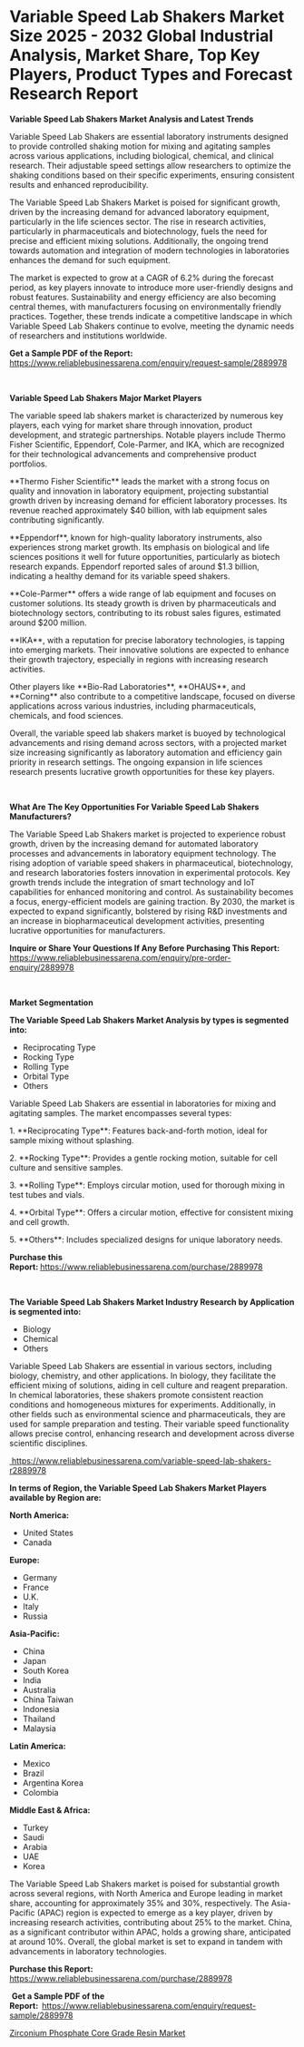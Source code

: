 <p><h1>Variable Speed Lab Shakers Market Size 2025 - 2032 Global Industrial Analysis, Market Share, Top Key Players, Product Types and Forecast Research Report</h1></p><p><strong>Variable Speed Lab Shakers Market Analysis and Latest Trends</strong></p>
<p><p>Variable Speed Lab Shakers are essential laboratory instruments designed to provide controlled shaking motion for mixing and agitating samples across various applications, including biological, chemical, and clinical research. Their adjustable speed settings allow researchers to optimize the shaking conditions based on their specific experiments, ensuring consistent results and enhanced reproducibility.</p><p>The Variable Speed Lab Shakers Market is poised for significant growth, driven by the increasing demand for advanced laboratory equipment, particularly in the life sciences sector. The rise in research activities, particularly in pharmaceuticals and biotechnology, fuels the need for precise and efficient mixing solutions. Additionally, the ongoing trend towards automation and integration of modern technologies in laboratories enhances the demand for such equipment.</p><p>The market is expected to grow at a CAGR of 6.2% during the forecast period, as key players innovate to introduce more user-friendly designs and robust features. Sustainability and energy efficiency are also becoming central themes, with manufacturers focusing on environmentally friendly practices. Together, these trends indicate a competitive landscape in which Variable Speed Lab Shakers continue to evolve, meeting the dynamic needs of researchers and institutions worldwide.</p></p>
<p><strong>Get a Sample PDF of the Report:&nbsp;</strong> <a href="https://www.reliablebusinessarena.com/enquiry/request-sample/2889978?utm_campaign=2982&utm_medium=2&utm_source=Github&utm_content=ia&utm_term=14032025&utm_id=variable-speed-lab-shakers">https://www.reliablebusinessarena.com/enquiry/request-sample/2889978</a></p>
<p>&nbsp;</p>
<p><strong>Variable Speed Lab Shakers Major Market Players</strong></p>
<p><p>The variable speed lab shakers market is characterized by numerous key players, each vying for market share through innovation, product development, and strategic partnerships. Notable players include Thermo Fisher Scientific, Eppendorf, Cole-Parmer, and IKA, which are recognized for their technological advancements and comprehensive product portfolios.</p><p>**Thermo Fisher Scientific** leads the market with a strong focus on quality and innovation in laboratory equipment, projecting substantial growth driven by increasing demand for efficient laboratory processes. Its revenue reached approximately $40 billion, with lab equipment sales contributing significantly.</p><p>**Eppendorf**, known for high-quality laboratory instruments, also experiences strong market growth. Its emphasis on biological and life sciences positions it well for future opportunities, particularly as biotech research expands. Eppendorf reported sales of around $1.3 billion, indicating a healthy demand for its variable speed shakers.</p><p>**Cole-Parmer** offers a wide range of lab equipment and focuses on customer solutions. Its steady growth is driven by pharmaceuticals and biotechnology sectors, contributing to its robust sales figures, estimated around $200 million.</p><p>**IKA**, with a reputation for precise laboratory technologies, is tapping into emerging markets. Their innovative solutions are expected to enhance their growth trajectory, especially in regions with increasing research activities.</p><p>Other players like **Bio-Rad Laboratories**, **OHAUS**, and **Corning** also contribute to a competitive landscape, focused on diverse applications across various industries, including pharmaceuticals, chemicals, and food sciences.</p><p>Overall, the variable speed lab shakers market is buoyed by technological advancements and rising demand across sectors, with a projected market size increasing significantly as laboratory automation and efficiency gain priority in research settings. The ongoing expansion in life sciences research presents lucrative growth opportunities for these key players.</p></p>
<p>&nbsp;</p>
<p><strong>What Are The Key Opportunities For Variable Speed Lab Shakers Manufacturers?</strong></p>
<p><p>The Variable Speed Lab Shakers market is projected to experience robust growth, driven by the increasing demand for automated laboratory processes and advancements in laboratory equipment technology. The rising adoption of variable speed shakers in pharmaceutical, biotechnology, and research laboratories fosters innovation in experimental protocols. Key growth trends include the integration of smart technology and IoT capabilities for enhanced monitoring and control. As sustainability becomes a focus, energy-efficient models are gaining traction. By 2030, the market is expected to expand significantly, bolstered by rising R&D investments and an increase in biopharmaceutical development activities, presenting lucrative opportunities for manufacturers.</p></p>
<p><strong>Inquire or Share Your Questions If Any Before Purchasing This Report:</strong> <a href="https://www.reliablebusinessarena.com/enquiry/pre-order-enquiry/2889978?utm_campaign=2982&utm_medium=2&utm_source=Github&utm_content=ia&utm_term=14032025&utm_id=variable-speed-lab-shakers">https://www.reliablebusinessarena.com/enquiry/pre-order-enquiry/2889978</a></p>
<p>&nbsp;</p>
<p><strong>Market Segmentation</strong></p>
<p><strong>The Variable Speed Lab Shakers Market Analysis by types is segmented into:</strong></p>
<p><ul><li>Reciprocating Type</li><li>Rocking Type</li><li>Rolling Type</li><li>Orbital Type</li><li>Others</li></ul></p>
<p><p>Variable Speed Lab Shakers are essential in laboratories for mixing and agitating samples. The market encompasses several types: </p><p>1. **Reciprocating Type**: Features back-and-forth motion, ideal for sample mixing without splashing.</p><p>2. **Rocking Type**: Provides a gentle rocking motion, suitable for cell culture and sensitive samples. </p><p>3. **Rolling Type**: Employs circular motion, used for thorough mixing in test tubes and vials. </p><p>4. **Orbital Type**: Offers a circular motion, effective for consistent mixing and cell growth. </p><p>5. **Others**: Includes specialized designs for unique laboratory needs.</p></p>
<p><strong>Purchase this Report:&nbsp;</strong><a href="https://www.reliablebusinessarena.com/purchase/2889978?utm_campaign=2982&utm_medium=2&utm_source=Github&utm_content=ia&utm_term=14032025&utm_id=variable-speed-lab-shakers">https://www.reliablebusinessarena.com/purchase/2889978</a></p>
<p>&nbsp;</p>
<p><strong>The Variable Speed Lab Shakers Market Industry Research by Application is segmented into:</strong></p>
<p><ul><li>Biology</li><li>Chemical</li><li>Others</li></ul></p>
<p><p>Variable Speed Lab Shakers are essential in various sectors, including biology, chemistry, and other applications. In biology, they facilitate the efficient mixing of solutions, aiding in cell culture and reagent preparation. In chemical laboratories, these shakers promote consistent reaction conditions and homogeneous mixtures for experiments. Additionally, in other fields such as environmental science and pharmaceuticals, they are used for sample preparation and testing. Their variable speed functionality allows precise control, enhancing research and development across diverse scientific disciplines.</p></p>
<p><a href="https://www.reliablebusinessarena.com/variable-speed-lab-shakers-r2889978?utm_campaign=2982&utm_medium=2&utm_source=Github&utm_content=ia&utm_term=14032025&utm_id=variable-speed-lab-shakers">&nbsp;https://www.reliablebusinessarena.com/variable-speed-lab-shakers-r2889978</a></p>
<p><strong>In terms of Region, the Variable Speed Lab Shakers Market Players available by Region are:</strong></p>
<p>
    <p> <strong> North America: </strong>
        <ul>
            <li>United States</li>
            <li>Canada</li>
        </ul>
        </p> 
    <p> <strong> Europe: </strong>
        <ul>
            <li>Germany</li>
            <li>France</li>
            <li>U.K.</li>
            <li>Italy</li>
            <li>Russia</li>
        </ul>
        </p> 
    <p> <strong> Asia-Pacific: </strong>
        <ul>
            <li>China</li>
            <li>Japan</li>
            <li>South Korea</li>
            <li>India</li>
            <li>Australia</li>
            <li>China Taiwan</li>
            <li>Indonesia</li>
            <li>Thailand</li>
            <li>Malaysia</li>
        </ul>
        </p> 
    <p> <strong> Latin America: </strong>
        <ul>
            <li>Mexico</li>
            <li>Brazil</li>
            <li>Argentina Korea</li>
            <li>Colombia</li>
        </ul>
        </p> 
    <p> <strong> Middle East & Africa: </strong>
        <ul>
            <li>Turkey</li>
            <li>Saudi</li>
            <li>Arabia</li>
            <li>UAE</li>
            <li>Korea</li>
        </ul>
    </p>
    </p>
<p><p>The Variable Speed Lab Shakers market is poised for substantial growth across several regions, with North America and Europe leading in market share, accounting for approximately 35% and 30%, respectively. The Asia-Pacific (APAC) region is expected to emerge as a key player, driven by increasing research activities, contributing about 25% to the market. China, as a significant contributor within APAC, holds a growing share, anticipated at around 10%. Overall, the global market is set to expand in tandem with advancements in laboratory technologies.</p></p>
<p><strong>Purchase this Report: </strong><a href="https://www.reliablebusinessarena.com/purchase/2889978?utm_campaign=2982&utm_medium=2&utm_source=Github&utm_content=ia&utm_term=14032025&utm_id=variable-speed-lab-shakers">https://www.reliablebusinessarena.com/purchase/2889978</a></p>
<p>&nbsp;<strong>Get a Sample PDF of the Report:&nbsp;&nbsp;</strong><a href="https://www.reliablebusinessarena.com/enquiry/request-sample/2889978?utm_campaign=2982&utm_medium=2&utm_source=Github&utm_content=ia&utm_term=14032025&utm_id=variable-speed-lab-shakers">https://www.reliablebusinessarena.com/enquiry/request-sample/2889978</a></p>
<p><strong></strong></p>
<p><p><a href="https://github.com/haaszgettre6/Market-Research-Report-List-1/blob/main/zirconium-phosphate-core-grade-resin-market.md?utm_campaign=2982&utm_medium=2&utm_source=Github&utm_content=ia&utm_term=14032025&utm_id=variable-speed-lab-shakers">Zirconium Phosphate Core Grade Resin Market</a></p></p>